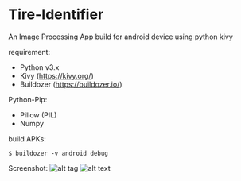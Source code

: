 # Tire-Identifier
An Image Processing App build for android device using python kivy

requirement:

- Python v3.x
- Kivy (https://kivy.org/)
- Buildozer (https://buildozer.io/)

Python-Pip:

- Pillow (PIL)
- Numpy

build APKs:

`$ buildozer -v android debug`

Screenshot:
![alt tag](https://raw.githubusercontent.com/zidni-bwi/Tire-Identifier/master/screenshot.png)
![alt text](https://github.com/zidni-bwi/Tire-Identifier/master/screenshot.png?raw=true)
